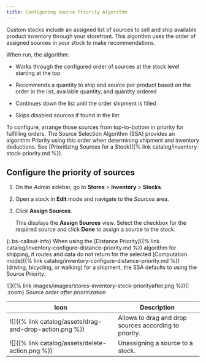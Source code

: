```yaml
---
title: Configuring Source Priority Algorithm
---
```


Custom stocks include an assigned list of sources to sell and ship available product inventory through your storefront. This algorithm uses the order of assigned sources in your stock to make recommendations.

When run, the algorithm:

- Works through the configured order of sources at the stock level starting at the top

- Recommends a quantity to ship and source per product based on the order in the list, available quantity, and quantity ordered

- Continues down the list until the order shipment is filled

- Skips disabled sources if found in the list

To configure, arrange those sources from top-to-bottom in priority for fulfilling orders. The Source Selection Algorithm (SSA) provides an algorithm Priority using this order when determining shipment and inventory deductions. See [Prioritizing Sources for a Stock]({% link catalog/inventory-stock-priority.md %}).

## Configure the priority of sources

1. On the _Admin_ sidebar, go to **Stores** > **Inventory** > **Stocks**.

1. Open a stock in **Edit** mode and navigate to the _Sources_ area.

1. Click **Assign Sources**.

    This displays the **Assign Sources** view. Select the checkbox for the required source and click **Done** to assign a source to the stock.

{:.bs-callout-info}
When using the [Distance Priority]({% link catalog/inventory-configure-distance-priority.md %}) algorithm for shipping, if routes and data do not return for the selected [Computation mode]({% link catalog/inventory-configure-distance-priority.md %}) (driving, bicycling, or walking) for a shipment, the SSA defaults to using the Source Priority.

![]({% link images/images/stores-inventory-stock-priorityafter.png %}){: .zoom}
_Source order after prioritization_

| Icon                                                        | Description                                                    |
|-------------------------------------------------------------|----------------------------------------------------------------|
| ![]({% link catalog/assets/drag-and-drop-action.png %})      | Allows to drag and drop sources according to priority.         |
| ![]({% link catalog/assets/delete-action.png %})             | Unassigning a source to a stock.                               |
